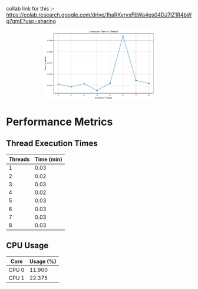 collab link for this :- https://colab.research.google.com/drive/1haRKyrvxFbWa4gs04DJ7lZ1R4bWg7qmE?usp=sharing

<p align="center">
  <img src="https://github.com/AnMaster15/Multi-Threading/blob/main/execution_time_plot.png" width="60%" />
</p>

# Performance Metrics

## Thread Execution Times
| Threads | Time (min) |
|---------|------------|
| 1       | 0.03      |
| 2       | 0.02      |
| 3       | 0.03      |
| 4       | 0.02      |
| 5       | 0.03      |
| 6       | 0.03      |
| 7       | 0.03      |
| 8       | 0.03      |

## CPU Usage
| Core    | Usage (%) |
|---------|-----------|
| CPU 0   | 11.900    |
| CPU 1   | 22.375    |
